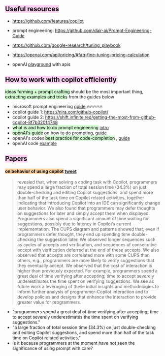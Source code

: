 ## <mark style="background: #FFB8EBA6;">Useful resources</mark> 

- https://github.com/features/copilot
- prompt engineering: https://github.com/dair-ai/Prompt-Engineering-Guide
- https://github.com/google-research/tuning_playbook
- https://openai.com/api/pricing/#faq-fine-tuning-pricing-calculation

- openAI [playground](https://beta.openai.com/account/billing/overview) with apis 

## <mark style="background: #FFB8EBA6;">How to work with copilot efficiently</mark> 

 <mark style="background: #BBFABBA6;">ideas forming + prompt crafting</mark> should be the most important thing, <mark style="background: #BBFABBA6;">extracting examples and tricks</mark> from the guides below
- microsoft prompt engineering [guide](https://microsoft.github.io/prompt-engineering/) 🔥🔥🔥🔥🔥 
- copilot guide 1: https://nira.com/github-copilot/
- copilot guide 2: https://shift.infinite.red/getting-the-most-from-github-copilot-8f7b32014748
- <mark style="background: #BBFABBA6;">what is and how to do prompt engineering</mark> [intro](https://amatriain.net/blog/PromptEngineering) 
- <mark style="background: #BBFABBA6;">openAI's guide</mark> on how to do prompting, [guide](https://help.openai.com/en/articles/6654000-best-practices-for-prompt-engineering-with-openai-api) 
- openAI's codex <mark style="background: #BBFABBA6;">best practice for code-completion</mark> , [guide](https://beta.openai.com/docs/guides/code/best-practices) 
- openAI code [example](https://beta.openai.com/examples) 

## <mark style="background: #FFB8EBA6;">Papers </mark> 

#### <mark style="background: #FFB86CA6;">on behavior of using copilot</mark>  [tweet](https://twitter.com/DynamicWebPaige/status/1616835849848762369)

> revealed that, when solving a coding task with Copilot, programmers may spend a large fraction of total session time (34.3%) on just double-checking and editing Copilot suggestions, and spend more than half of the task time on Copilot related activities, together indicating that introducing Copilot into an IDE can significantly change user behavior. We also found that programmers may defer thoughts on suggestions for later and simply accept them when displayed. Programmers also spend a significant amount of time waiting for suggestions, possibly due to latency in Copilot’s current implementation. The CUPS diagram and patterns showed that, even if programmers defer thought, they end up spending time double-checking the suggestion later. We observed longer sequences such as cycles of accepts and verification, and sequences of consecutive accept with verification deferred at the end of these accepts. We also observed that accepts are correlated more with some CUPS than others, e.g., programmers are more likely to verify suggestions that they eventually accept. We observed that the cost of interaction is higher than previously expected. For example, programmers spend a great deal of time verifying after accepting; time to accept severely underestimates the time spent on verifying suggestions. We see as future work a leveraging of these initial insights and methodologies to inform further analysis of programmer-Copilot interaction and to develop policies and designs that enhance the interaction to provide greater value for programmers.

- "programmers spend a great deal of time verifying after accepting; time to accept severely underestimates the time spent on verifying suggestions."
- "a large fraction of total session time (34.3%) on just double-checking and editing Copilot suggestions, and spend more than half of the task time on Copilot related activities,"
- Is it because programmers at the moment have not seen the significance of using prompt with care?